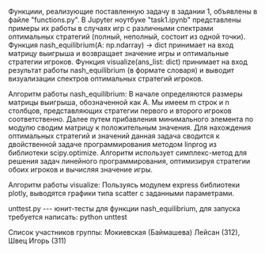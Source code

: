 Функциии, реализующие поставленную задачу в задании 1, объявлены в файле "functions.py". В Jupyter ноутбуке "task1.ipynb" представлены примеры их работы в случаях игр с различными спектрами оптимальных стратегий (полный, неполный, состоит из одной точки). Функция nash_equilibrium(A: np.ndarray) -> dict принимает на вход матрицу выигрыша и возвращает значение игры и оптимальные стратегии игроков. Функция visualize(ans_list: dict) принимает на вход результат работы nash_equilibrium (в формате словаря) и выводит визуализации спектров оптимальных стратегий игроков.

Алгоритм работы nash_equilibrium: 
В начале определяются размеры матрицы выигрыша, обозначенной как A. Мы имеем m строк и n столбцов, представляющих стратегии первого и второго игроков соответственно. Далее путем прибавления минимального элемента по модулю сводим матрицу к положительным значения. Для нахождения оптимальных стратегий и значений данная задача сводится к двойственной задаче программирования методом linprog из библиотеки scipy.optimize. Алгоритм использует симплекс-метод для решения задач линейного программирования, оптимизируя стратегии обоих игроков и вычисляя значение игры.

Алгоритм работы visualize:
Пользуясь модулем express библиотеки plotly, выводятся графики типа scatter с заданными параметрами.

unttest.py --- юнит-тесты для функции nash_equilibrium, для запуска требуется написать: python unttest

Список участников группы:
Мокиевская (Баймашева) Лейсан (312), Швец Игорь (311)
